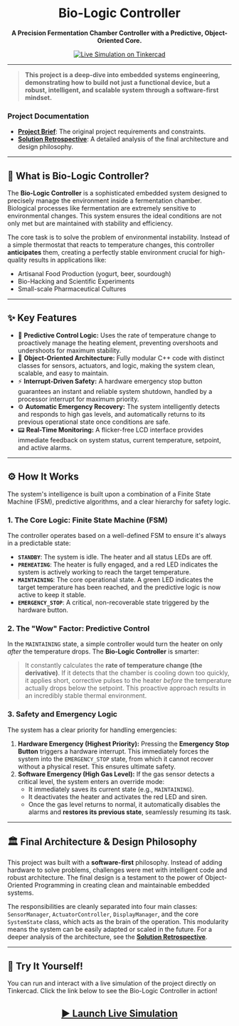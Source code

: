 <div align="center">
  <h1>Bio-Logic Controller</h1>
  <p>
    <strong>A Precision Fermentation Chamber Controller with a Predictive, Object-Oriented Core.</strong>
  </p>
  <a href="https://www.tinkercad.com/things/iKqZgCNgBgO-bio-logic-controller">
    <img src="https://img.shields.io/badge/Tinkercad-Live%20Simulation-F96434?style=for-the-badge&logo=tinkercad" alt="Live Simulation on Tinkercad"/>
  </a>
</div>

---

> **This project is a deep-dive into embedded systems engineering, demonstrating how to build not just a functional device, but a robust, intelligent, and scalable system through a software-first mindset.**

### Project Documentation
*   [**Project Brief**](./docs/Project_Brief_Precision_Fermentation_Controller.md): The original project requirements and constraints.
*   [**Solution Retrospective**](./docs/Solution_Retrospective_OOP_Firmware_Design.md): A detailed analysis of the final architecture and design philosophy.

---

## 🔬 What is Bio-Logic Controller?

The **Bio-Logic Controller** is a sophisticated embedded system designed to precisely manage the environment inside a fermentation chamber. Biological processes like fermentation are extremely sensitive to environmental changes. This system ensures the ideal conditions are not only met but are maintained with stability and efficiency.

The core task is to solve the problem of environmental instability. Instead of a simple thermostat that reacts to temperature changes, this controller **anticipates** them, creating a perfectly stable environment crucial for high-quality results in applications like:
*   Artisanal Food Production (yogurt, beer, sourdough)
*   Bio-Hacking and Scientific Experiments
*   Small-scale Pharmaceutical Cultures

---

## ✨ Key Features

*   🧠 **Predictive Control Logic:** Uses the rate of temperature change to proactively manage the heating element, preventing overshoots and undershoots for maximum stability.
*   🧱 **Object-Oriented Architecture:** Fully modular C++ code with distinct classes for sensors, actuators, and logic, making the system clean, scalable, and easy to maintain.
*   ⚡ **Interrupt-Driven Safety:** A hardware emergency stop button guarantees an instant and reliable system shutdown, handled by a processor interrupt for maximum priority.
*   ⚙️ **Automatic Emergency Recovery:** The system intelligently detects and responds to high gas levels, and automatically returns to its previous operational state once conditions are safe.
*   📟 **Real-Time Monitoring:** A flicker-free LCD interface provides immediate feedback on system status, current temperature, setpoint, and active alarms.

---

## ⚙️ How It Works

The system's intelligence is built upon a combination of a Finite State Machine (FSM), predictive algorithms, and a clear hierarchy for safety logic.

### 1. The Core Logic: Finite State Machine (FSM)
The controller operates based on a well-defined FSM to ensure it's always in a predictable state:
*   **`STANDBY`**: The system is idle. The heater and all status LEDs are off.
*   **`PREHEATING`**: The heater is fully engaged, and a red LED indicates the system is actively working to reach the target temperature.
*   **`MAINTAINING`**: The core operational state. A green LED indicates the target temperature has been reached, and the predictive logic is now active to keep it stable.
*   **`EMERGENCY_STOP`**: A critical, non-recoverable state triggered by the hardware button.

### 2. The "Wow" Factor: Predictive Control
In the `MAINTAINING` state, a simple controller would turn the heater on only *after* the temperature drops. The **Bio-Logic Controller** is smarter:
> It constantly calculates the **rate of temperature change (the derivative)**. If it detects that the chamber is cooling down too quickly, it applies short, corrective pulses to the heater *before* the temperature actually drops below the setpoint. This proactive approach results in an incredibly stable thermal environment.

### 3. Safety and Emergency Logic
The system has a clear priority for handling emergencies:
1.  **Hardware Emergency (Highest Priority):** Pressing the **Emergency Stop Button** triggers a hardware interrupt. This immediately forces the system into the `EMERGENCY_STOP` state, from which it cannot recover without a physical reset. This ensures ultimate safety.
2.  **Software Emergency (High Gas Level):** If the gas sensor detects a critical level, the system enters an override mode:
    *   It immediately saves its current state (e.g., `MAINTAINING`).
    *   It deactivates the heater and activates the red LED and siren.
    *   Once the gas level returns to normal, it automatically disables the alarms and **restores its previous state**, seamlessly resuming its task.

---

## 🏛️ Final Architecture & Design Philosophy

This project was built with a **software-first** philosophy. Instead of adding hardware to solve problems, challenges were met with intelligent code and robust architecture. The final design is a testament to the power of Object-Oriented Programming in creating clean and maintainable embedded systems.

The responsibilities are cleanly separated into four main classes: `SensorManager`, `ActuatorController`, `DisplayManager`, and the core `SystemState` class, which acts as the brain of the operation. This modularity means the system can be easily adapted or scaled in the future. For a deeper analysis of the architecture, see the [**Solution Retrospective**](./docs/Solution_Retrospective_OOP_Firmware_Design.md).

---

## 🚀 Try It Yourself!

You can run and interact with a live simulation of the project directly on Tinkercad. Click the link below to see the Bio-Logic Controller in action!

<div align="center">
  <a href="https://www.tinkercad.com/things/iKqZgCNgBgO-bio-logic-controller">
    <h2>▶️ Launch Live Simulation</h2>
  </a>
</div>